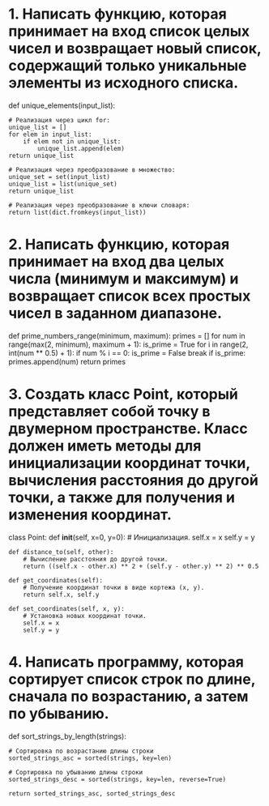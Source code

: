 # 1. Написать функцию, которая принимает на вход список целых чисел и возвращает новый список, содержащий только уникальные элементы из исходного списка.

def unique_elements(input_list):

    # Реализация через цикл for:
    unique_list = []
    for elem in input_list:
        if elem not in unique_list:
            unique_list.append(elem)
    return unique_list

    # Реализация через преобразование в множество:
    unique_set = set(input_list)
    unique_list = list(unique_set)
    return unique_list

    # Реализация через преобразование в ключи словаря:
    return list(dict.fromkeys(input_list))


# 2. Написать функцию, которая принимает на вход два целых числа (минимум и максимум) и возвращает список всех простых чисел в заданном диапазоне.

def prime_numbers_range(minimum, maximum):
    primes = []
    for num in range(max(2, minimum), maximum + 1):
        is_prime = True
        for i in range(2, int(num ** 0.5) + 1):
            if num % i == 0:
                is_prime = False
                break
        if is_prime:
            primes.append(num)
    return primes


# 3. Создать класс Point, который представляет собой точку в двумерном пространстве. Класс должен иметь методы для инициализации координат точки, вычисления расстояния до другой точки, а также для получения и изменения координат.

class Point:
    def __init__(self, x=0, y=0):
        # Инициализация.
        self.x = x
        self.y = y

    def distance_to(self, other):
        # Вычисление расстояния до другой точки.
        return ((self.x - other.x) ** 2 + (self.y - other.y) ** 2) ** 0.5

    def get_coordinates(self):
        # Получение координат точки в виде кортежа (x, y).
        return self.x, self.y

    def set_coordinates(self, x, y):
        # Установка новых координат точки.
        self.x = x
        self.y = y


# 4. Написать программу, которая сортирует список строк по длине, сначала по возрастанию, а затем по убыванию.

def sort_strings_by_length(strings):

    # Сортировка по возрастанию длины строки
    sorted_strings_asc = sorted(strings, key=len)

    # Сортировка по убыванию длины строки
    sorted_strings_desc = sorted(strings, key=len, reverse=True)

    return sorted_strings_asc, sorted_strings_desc
